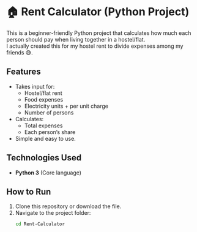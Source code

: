 # 🏠 Rent Calculator (Python Project)

This is a beginner-friendly Python project that calculates how much each person should pay when living together in a hostel/flat.  
I actually created this for my hostel rent to divide expenses among my friends 😅.


## Features
- Takes input for:
  - Hostel/flat rent
  - Food expenses
  - Electricity units + per unit charge
  - Number of persons
- Calculates:
  - Total expenses
  - Each person’s share
- Simple and easy to use.


## Technologies Used
- **Python 3** (Core language)


## How to Run
1. Clone this repository or download the file.
2. Navigate to the project folder:
   ```bash
   cd Rent-Calculator
